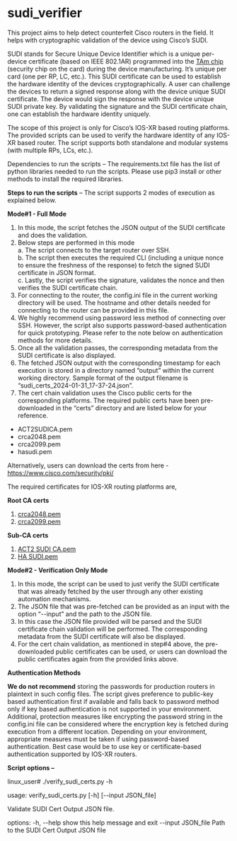 # sudi_verifier
This project aims to help detect counterfeit Cisco routers in the field. It helps with cryptographic validation of the device using Cisco’s SUDI.

SUDI stands for Secure Unique Device Identifier which is a unique per-device certificate (based on IEEE 802.1AR) programmed into the [TAm chip]( https://www.cisco.com/c/dam/en_us/about/doing_business/trust-center/docs/trustworthy-technologies-datasheet.pdf) (security chip on the card) during the device manufacturing. It’s unique per card (one per RP, LC, etc.). This SUDI certificate can be used to establish the hardware identity of the devices cryptographically. A user can challenge the devices to return a signed response along with the device unique SUDI certificate. The device would sign the response with the device unique SUDI private key. By validating the signature and the SUDI certificate chain, one can establish the hardware identity uniquely.

The scope of this project is only for Cisco’s IOS-XR based routing platforms. The provided scripts can be used to verify the hardware identity of any IOS-XR based router. The script supports both standalone and modular systems (with multiple RPs, LCs, etc.).

Dependencies to run the scripts – The requirements.txt file has the list of python libraries needed to run the scripts. Please use pip3 install or other methods to install the required libraries.

**Steps to run the scripts** – The script supports 2 modes of execution as explained below.

**Mode#1 - Full Mode**

1.	In this mode, the script fetches the JSON output of the SUDI certificate and does the validation.
2.	Below steps are performed in this mode<br>
a.	The script connects to the target router over SSH.<br>
b.	The script then executes the required CLI (including a unique nonce to ensure the freshness of the response) to fetch the signed SUDI certificate in JSON format.<br>
c.	Lastly, the script verifies the signature, validates the nonce and then verifies the SUDI certificate chain.<br>
3.	For connecting to the router, the config.ini file in the current working directory will be used. The hostname and other details needed for connecting to the router can be provided in this file.<br>
4.	We highly recommend using password less method of connecting over SSH. However, the script also supports password-based authentication for quick prototyping. Please refer to the note below on authentication methods for more details.<br>
5.	Once all the validation passes, the corresponding metadata from the SUDI certificate is also displayed.<br>
6.	The fetched JSON output with the corresponding timestamp for each execution is stored in a directory named “output” within the current working directory. Sample format of the output filename is “sudi_certs_2024-01-31_17-37-24.json”.<br>
7.	The cert chain validation uses the Cisco public certs for the corresponding platforms. The required public certs have been pre-downloaded in the “certs” directory and are listed below for your reference.<br>

- ACT2SUDICA.pem<br>
- crca2048.pem<br>
- crca2099.pem<br>
- hasudi.pem<br>

Alternatively, users can download the certs from here - https://www.cisco.com/security/pki/

The required certificates for IOS-XR routing platforms are,

**Root CA certs**

1. [crca2048.pem](https://www.cisco.com/security/pki/crl/crca2048.crl)
2. [crca2099.pem](https://www.cisco.com/security/pki/crl/crca2099.crl)

**Sub-CA certs**

1. [ACT2 SUDI CA.pem](https://www.cisco.com/security/pki/certs/ACT2SUDICA.pem)
2. [HA SUDI.pem](https://www.cisco.com/security/pki/certs/hasudi.pem)

**Mode#2 - Verification Only Mode**
1.	In this mode, the script can be used to just verify the SUDI certificate that was already fetched by the user through any other existing automation mechanisms.
2.	The JSON file that was pre-fetched can be provided as an input with the option “--input” and the path to the JSON file.
3.	In this case the JSON file provided will be parsed and the SUDI certificate chain validation will be performed. The corresponding metadata from the SUDI certificate will also be displayed.
4.	For the cert chain validation, as mentioned in step#4 above, the pre-downloaded public certificates can be used, or users can download the public certificates again from the provided links above.

**Authentication Methods**

**We do not recommend** storing the passwords for production routers in plaintext in such config files. The script gives preference to public-key based authentication first if available and falls back to password method only if key based authentication is not supported in your environment.
Additional, protection measures like encrypting the password string in the config.ini file can be considered where the encryption key is fetched during execution from a different location. Depending on your environment, appropriate measures must be taken if using password-based authentication.
Best case would be to use key or certificate-based authentication supported by IOS-XR routers.

**Script options –**

linux_user# ./verify_sudi_certs.py -h

usage: verify_sudi_certs.py [-h] [--input JSON_file]

Validate SUDI Cert Output JSON file.

options:
  -h, --help         show this help message and exit
  --input JSON_file  Path to the SUDI Cert Output JSON file

